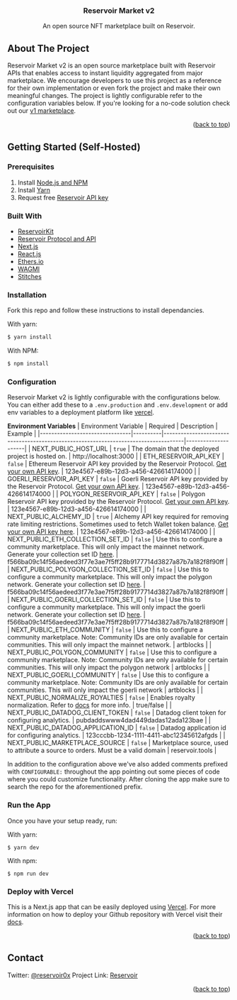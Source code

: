 <h3 align="center">Reservoir Market v2</h3>
  <p align="center">
An open source NFT marketplace built on Reservoir.

<!-- ABOUT THE PROJECT -->

## About The Project

Reservoir Market v2 is an open source marketplace built with Reservoir APIs that enables access to instant liquidity aggregated from major marketplace. We encourage developers to use this project as a reference for their own implementation or even fork the project and make their own meaningful changes. The project is lightly configurable refer to the configuration variables below. If you're looking for a no-code solution check out our [v1 marketplace](https://github.com/reservoirprotocol/marketplace-v1).

<p align="right">(<a href="#top">back to top</a>)</p>

<!-- GETTING STARTED -->

## Getting Started (Self-Hosted)

### Prerequisites

1. Install [Node.js and NPM](https://docs.npmjs.com/downloading-and-installing-node-js-and-npm)
2. Install [Yarn](https://classic.yarnpkg.com/en/docs/install)
3. Request free [Reservoir API key](https://reservoir.tools/request-api-key)

### Built With

- [ReservoirKit](https://docs.reservoir.tools/docs/reservoir-kit)
- [Reservoir Protocol and API](https://reservoirprotocol.github.io/)
- [Next.js](https://nextjs.org/)
- [React.js](https://reactjs.org/)
- [Ethers.io](https://ethers.io/)
- [WAGMI](https://wagmi.sh/)
- [Stitches](https://stitches.dev/docs/variants)

### Installation

Fork this repo and follow these instructions to install dependancies.

With yarn:

```bash
$ yarn install
```

With NPM:

```bash
$ npm install
```

### Configuration

Reservoir Market v2 is lightly configurable with the configurations below. You can either add these to a `.env.production` and `.env.development` or add env variables to a deployment platform like [vercel](https://vercel.com/).

**Environment Variables**
| Environment Variable | Required | Description | Example |
|--------------------------------|----------|-------------------------------------------------------------------------------------|---------------------|
| NEXT_PUBLIC_HOST_URL | `true` | The domain that the deployed project is hosted on. | http://localhost:3000 |
| ETH_RESERVOIR_API_KEY | `false` | Ethereum Reservoir API key provided by the Reservoir Protocol. [Get your own API key](https://reservoir.tools/request-api-key). | 123e4567-e89b-12d3-a456-426614174000 |
| GOERLI_RESERVOIR_API_KEY | `false` | Goerli Reservoir API key provided by the Reservoir Protocol. [Get your own API key](https://reservoir.tools/request-api-key). | 123e4567-e89b-12d3-a456-426614174000 |
| POLYGON_RESERVOIR_API_KEY | `false` | Polygon Reservoir API key provided by the Reservoir Protocol. [Get your own API key](https://reservoir.tools/request-api-key). | 123e4567-e89b-12d3-a456-426614174000 |
| NEXT_PUBLIC_ALCHEMY_ID | `true` | Alchemy API key required for removing rate limiting restrictions. Sometimes used to fetch Wallet token balance. [Get your own API key here](https://docs.alchemy.com/alchemy/introduction/getting-started#1.create-an-alchemy-key). | 123e4567-e89b-12d3-a456-426614174000 |
| NEXT_PUBLIC_ETH_COLLECTION_SET_ID | `false` | Use this to configure a community marketplace. This will only impact the mainnet network. Generate your collection set ID [here](https://docs.reservoir.tools/reference/postcollectionssetsv1). | f566ba09c14f56aedeed3f77e3ae7f5ff28b9177714d3827a87b7a182f8f90ff |
| NEXT_PUBLIC_POLYGON_COLLECTION_SET_ID | `false` | Use this to configure a community marketplace. This will only impact the polygon network. Generate your collection set ID [here](https://docs.reservoir.tools/reference/postcollectionssetsv1). | f566ba09c14f56aedeed3f77e3ae7f5ff28b9177714d3827a87b7a182f8f90ff |
| NEXT_PUBLIC_GOERLI_COLLECTION_SET_ID | `false` | Use this to configure a community marketplace. This will only impact the goerli network. Generate your collection set ID [here](https://docs.reservoir.tools/reference/postcollectionssetsv1). | f566ba09c14f56aedeed3f77e3ae7f5ff28b9177714d3827a87b7a182f8f90ff |
| NEXT_PUBLIC_ETH_COMMUNITY | `false` | Use this to configure a community marketplace. Note: Community IDs are only available for certain communities. This will only impact the mainnet network. | artblocks |
| NEXT_PUBLIC_POLYGON_COMMUNITY | `false` | Use this to configure a community marketplace. Note: Community IDs are only available for certain communities. This will only impact the polygon network | artblocks |
| NEXT_PUBLIC_GOERLI_COMMUNITY | `false` | Use this to configure a community marketplace. Note: Community IDs are only available for certain communities. This will only impact the goerli network | artblocks |
| NEXT_PUBLIC_NORMALIZE_ROYALTIES | `false` | Enables royalty normalization. Refer to [docs](https://docs.reservoir.tools/docs/normalized-royalties) for more info. | true/false |
| NEXT_PUBLIC_DATADOG_CLIENT_TOKEN | `false` | Datadog client token for configuring analytics. | pubdaddswww4dad449dadas12ada123bae |
| NEXT_PUBLIC_DATADOG_APPLICATION_ID | `false` | Datadog application id for configuring analytics. | 123cccbb-1234-1111-4411-abc12345612afgds |
| NEXT_PUBLIC_MARKETPLACE_SOURCE | `false` | Marketplace source, used to attribute a source to orders. Must be a valid domain | reservoir.tools |

In addition to the configuration above we've also added comments prefixed with `CONFIGURABLE:` throughout the app pointing out some pieces of code where you could customize functionality. After cloning the app make sure to search the repo for the aforementioned prefix.

### Run the App

Once you have your setup ready, run:

With yarn:

    $ yarn dev

With npm:

    $ npm run dev

### Deploy with Vercel

This is a Next.js app that can be easily deployed using [Vercel](https://vercel.com/). For more information on how to deploy your Github repository with Vercel visit their [docs](https://vercel.com/docs/concepts/projects/overview).

<p align="right">(<a href="#top">back to top</a>)</p>

<!-- CONTACT -->

## Contact

Twitter: [@reservoir0x](https://twitter.com/reservoir0x)
Project Link: [Reservoir](https://reservoirprotocol.github.io/)

<p align="right">(<a href="#top">back to top</a>)</p>
